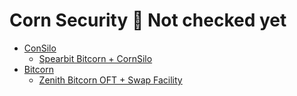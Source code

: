 # Corn Security 🌽 Not checked yet


- [ConSilo](cornsilo)
  - [Spearbit Bitcorn + CornSilo](cornsilo/Spearbit-Bitcorn-CornSilo-Review.pdf)
- [Bitcorn](bitcorn)
  - [Zenith Bitcorn OFT + Swap Facility](bitcorn/Zenith-Bitcorn-OFT-Swap-Facility.pdf)
